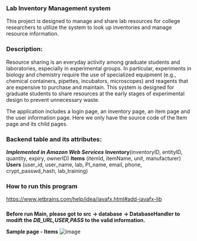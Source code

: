 ### Lab Inventory Management system 
This project is designed to manage and share lab resources for college researchers to utilize the system to look up inventories and manage resource information.


### Description:
Resource sharing is an everyday activity among graduate students and laboratories, especially in experimental groups. In particular, experiments in biology and chemistry require the use of specialized equipment (e.g., chemical containers, pipettes, incubators, microscopes) and reagents that are expensive to purchase and maintain. This system is designed for graduate students to share resources at the early stages of experimental design to prevent unnecessary waste. 

The application includes a login page, an inventory page, an item page and the user information page. Here we only have the source code of the Item page and its child pages.


### Backend table and its attributes:
***Implemented in Amazon Web Services***
**Inventory**(inventoryID, entityID, quantity, expiry, ownerID)
**Items** (itemId, itemName, unit, manufacturer)
**Users** (user_id, user_name, lab, PI_name, email, phone, crypt_passwd_hash, lab_training)


### How to run this program
https://www.jetbrains.com/help/idea/javafx.html#add-javafx-lib
###
**Before run Main, please got to src -> database -> DatabaseHandler to modift the _DB_URL,USER,PASS_ to the valid information.**

**Sample page - Items**
![image](https://user-images.githubusercontent.com/73818437/110751494-c6ac8680-81f8-11eb-8d23-0b711c4b8cfc.png)




